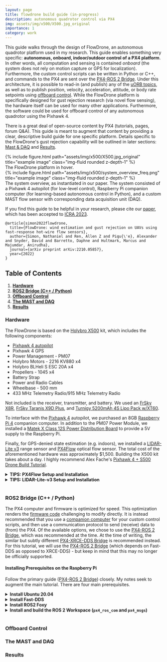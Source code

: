 ```yaml
---
layout: page
title: flowdrone build guide (in-progress)
description: autonomous quadrotor control via PX4
img: assets/img/x500/X500.jpg_original
importance: 1
category: work
---
```


This guide walks through the design of FlowDrone, an autonomous quadrotor platform used in my research. This guide enables something very specific: **autonomous, onboard, indoor/outdoor control of a PX4 platform**. In other words, all computation and sensing is contained _onboard_ (the system does not rely on motion capture or GPS for localization). Furthermore, the custom control scripts can be written in Python or C++, and commands to the PX4 are sent over the [PX4-ROS 2 Bridge](https://docs.px4.io/v1.12/en/ros/ros2_comm.html). Under this architecture, it is possible to read-in (and publish) any of the [uORB topics](https://docs.px4.io/main/en/middleware/uorb.html), as well as to publish position, velocity, acceleration, attitude, or body rate setpoints using [offboard control](https://docs.px4.io/main/en/ros/ros2_offboard_control.html). While the FlowDrone platform is specifically designed for gust rejection research (via novel flow sensing), the hardware itself can be used for many other applications. Furthermore, the software could be used for offboard control of any autonomous quadrotor using the Pixhawk 4.

There is a great deal of open-source content by PX4 (tutorials, pages, forum Q&A). This guide is meant to augment that content by providing a clear, descriptive build guide for one specific platform. Details specific to the FlowDrone's gust rejection capability will be outlined in later sections: [Mast & DAQ](https://natesimon.github.io/projects/flowdrone/#mast-and-daq) and [Results](https://natesimon.github.io/projects/flowdrone/#results).

<div class="row justify-content-sm-center">
    <div class="col-sm-4 mt-3 mt-md-0">
        {% include figure.html path="assets/img/x500/X500.jpg_original" title="example image" class="img-fluid rounded z-depth-1" %}
        <div class="caption">The FlowDrone platform in hover.</div>
    </div>
    <div class="col-sm-8 mt-3 mt-md-0">
        {% include figure.html path="assets/img/x500/system_overview_freq.png" title="example image" class="img-fluid rounded z-depth-1" %}
        <div class="caption">The system overview, as instantiated in our paper. The system consisted of a Pixhawk 4 autopilot (for low-level control), Raspberry Pi companion computer (for learning-based autonomous control in Python), and a custom MAST flow sensor with corresponding data acquisition unit (DAQ).</div>
    </div>
</div>
<style>
    .row .img-fluid {
        height: 100%;
    }
</style>

If you find this guide to be helpful in your research, please cite our [paper](https://arxiv.org/pdf/2210.05857.pdf), which has been accepted to [ICRA 2023](https://www.icra2023.org/).
```
@article{simon2022flowdrone,
  title={FlowDrone: wind estimation and gust rejection on UAVs using fast-response hot-wire flow sensors},
  author={Simon, Nathaniel and Ren, Allen Z and Piqu{\'e}, Alexander and Snyder, David and Barretto, Daphne and Hultmark, Marcus and Majumdar, Anirudha},
  journal={arXiv preprint arXiv:2210.05857},
  year={2022}
}

```

## Table of Contents
1. [**Hardware**](#hardware)
2. [**ROS2 Bridge (C++ / Python)**](#ros2-python)
3. [**Offboard Control**](#offboard-control)
4. [**The MAST and DAQ**](#mast-and-daq)
5. [**Results**](#results)

### Hardware <a name="hardware"></a>

The FlowDrone is based on the [Holybro X500](https://docs.px4.io/main/en/frames_multicopter/holybro_x500_pixhawk4.html) kit, which includes the following components:
- [Pixhawk 4 autopilot](https://docs.px4.io/main/en/flight_controller/pixhawk4.html)
- Pixhawk 4 GPS
- Power Management - PM07
- Holybro Motors - 2216 KV880 x4
- Holybro BLHeli S ESC 20A x4
- Propellers - 1045 x4
- Battery Strap
- Power and Radio Cables
- Wheelbase - 500 mm
- 433 MHz Telemetry Radio/915 MHz Telemetry Radio

Not included is the receiver, transmitter, and battery. We used an [FrSky X8R](https://www.amazon.com/FrSky-Taranis-Compatible-Receiver-8-Channel/dp/B00RCAHHFM), [FrSky Taranis X9D Plus](https://www.amazon.com/FrSky-Taranis-Access-Telemetry-Silver/dp/B07VRP1V76/), and [Turnigy 5200mAh 4S Lipo Pack w/XT60](https://hobbyking.com/en_us/turnigy-high-capacity-5200mah-4s-12c-multi-rotor-lipo-pack-w-xt60.html).

To interface with the [Pixhawk 4](http://www.holybro.com/product/pixhawk-4/) autopilot, we purchased an 8GB [Raspberry Pi 4](https://www.raspberrypi.org/products/raspberry-pi-4-model-b/) companion computer. In addition to the PM07 Power Module, we installed a [Matek X Class 12S Power Distribution Board](https://www.amazon.com/Distribution-FCHUB-12S-Supports-Regulators-Current/dp/B07MHKTF7F/) to provide a 5V supply to the Raspberry Pi.

Finally, for GPS-denied state estimation (e.g. indoors), we installed a [LIDAR-Lite v3](https://www.garmin.com/en-US/p/557294) range sensor and [PX4Flow](https://www.amazon.com/HolyBro-PX4FLOW-Kit-v1-31/dp/B07FNDTC53/) optical flow sensor. The total cost of the aforementioned hardware was approximately $1,500. Building the X500 kit takes about a day. I highly recommend Alex Fache's [Pixhawk 4 + S500 Drone Build Tutorial](https://www.youtube.com/watch?v=wsrRNqihjE4&list=PLp8NnRiCCsXs-PI_jt96-bB4bOuiXRLKg).

<!-- Add padding to the detail (toggle list) --><style>
  details p {
    padding-left: 20px;
  }
  details ul,
  details ol {
    padding-left: 60px;
  }
</style>

<details><summary><strong>TIPS: PX4Flow Setup and Installation</strong></summary>
    <p>Follow the instructions from the <a href="https://docs.px4.io/master/en/sensor/px4flow.html" target="_blank">px4.io</a> website.
    To focus the lens:</p>
    <ol>
        <li>Plug in the PX4Flow by itself while QGroundControl is open. Navigate to the firmware tab and update the firmware by following the instructions.</li>
        <li>In Vehicle Setup, you should see 'PX4Flow' appear. Clicking on that, you can see the black and white camera output for focusing.</li>
        <li>To focus the lens, loosen the outer ring (around the lens) which will allow you to screw - unscrew the lens itself, changing the focal distance and focusing the text in the camera view.</li>
        <li>In Analyze Tools -> MavLink Inspector -> OPTICAL_FLOW, you can see the range reading from the PX4Flow in ground_distance.</li>
    </ol>
    <p>Pluggin the Pixhawk 4 back in, you will have to toggle the <code>SENS_EN_PX4FLOW</code> parameter value from 0->1. There are multiple ways to do this:</p>
    <ul>
        <li>Use QGroundControl -> Vehicle Setup -> Parameters -> <code>SENS_EN_PX4FLOW</code></li>
        <li>QGroundControl -> Analyze Tools -> MAVLink console: <code>param set SENS_EN_PX4FLOW 1</code></li>
    </ul> 
    <p>Once you have the PX4Flow sensor connected to the Pixhawk 4 via I2C1 -> I2CA, you can access the PX4Flow via QGroundControl -> Analyze Tools -> MAVLink console. The following commands are useful:</p>
    <ol>
        <li><code>> px4flow info</code> for general info </li>
        <li><code>> px4flow start -X</code> works to get the PX4Flow started (on I2C bus 4 (external). In the future, this may or may not start automatically upon booting up the Pixhawk 4.</li>
        <li>MAVLink Insector should show new topics: OPTICAL_FLOW_RAD and DISTANCE. Keep in mind that DISTANCE from the PX4Flow is quite imprecise, hence the need for the LIDAR-Lite-v3.</li>
    </ol>
    <p>Finally, in order to use the PX4Flow for state estimation, you must change the <code>EKF2_AID_MASK</code> parameter to use Optical Flow instead of GPS. This can be done in QGroundControl -> Vehicle Setup -> Parameters -> <code>EKF2_AID_MASK</code>.</p>
</details>

<details><summary><strong>TIPS: LIDAR-Lite-v3 Setup and Installation</strong></summary>
    <p>Follow the instructions from the <a href="https://docs.px4.io/main/en/sensor/lidar_lite.html" target="_blank">px4.io</a> website.
    Similarly to with the PX4Flow, the LIDAR-Lite-v3 status can be checked using MAVLink console with <code>ll40ls status</code>. With the LIDAR installed, you should see the quality of the optical flow estimates be consistently high (~255). You can check the quality either through MAVLink Inspector -> OPICAL_FLOW_RAD or <code>listener optical_flow</code> in MAVLink console.
    </p>
</details><br>

### ROS2 Bridge (C++ / Python) <a name="ros2-python"></a>

The PX4 computer and firmware is optimized for speed. This optimization renders the [firmware code](https://github.com/PX4/PX4-Autopilot/tree/main/src/modules) challenging to modify directly. It is instead recommended that you use a [companion computer](https://docs.px4.io/main/en/companion_computer/) for your custom control scripts, and then use a communication protocol to send (receive) data to (from) the PX4. Of the available options, we chose to use the [PX4-ROS 2 Bridge](https://docs.px4.io/v1.12/en/ros/ros2_comm.html), which was recommended at the time. At the time of writing, the similar but subtly different [PX4-XRCE-DDS Bridge](https://docs.px4.io/main/en/ros/ros2_comm.html) is recommended instead. For this tutorial, we will use the [PX4-ROS 2 Bridge](https://docs.px4.io/v1.12/en/ros/ros2_comm.html) (which depends on Fast-DDS as opposed to XRCE-DDS) - but keep in mind that this may no longer be officially supported.

#### Installing Prerequisites on the Raspberry Pi
Follow the primary guide ([PX4-ROS 2 Bridge](https://docs.px4.io/v1.12/en/ros/ros2_comm.html)) closely. My notes seek to augment the main tutorial. There are four main prerequisites.
<details><summary><strong>Install Ubuntu 20.04</strong></summary>
    <p>First, install Ubuntu 20.04 on the Raspberry Pi (<a href="https://www.youtube.com/watch?v=GVgMM_TFeOw" target="_blank">youtube</a>).</p>
</details>
<details><summary><strong>Install Fast-DDS</strong></summary>
    <p>Follow the main tutorial: <a href="https://docs.px4.io/v1.12/en/dev_setup/fast-dds-installation.html" target="_blank">Fast DDS Installation</a></p>
    <p>Before Fast-DDS, you will have to install java. Instead of using <a href="https://www.oracle.com/java/technologies/javase/javase-jdk8-downloads.html" target="_blank">Java SE Development Kit 8 Downloads</a>, I followed this <a href="https://github.com/PX4/px4_ros_com/issues/20" target="_blank">github issue</a> and installed <code>sudo apt install openjdk-11-jre-headless</code>.</p>
    <p>You may also have to install <code>curl</code>, then <code>sdkman</code>, and finally DO NOT INSTALL <code>gradle</code> beyond version 6.3. Otherwise, an error may occur due to the depreciation of functions such as <code>compile</code>.</p>
    <p>Note: At the time of writing, the PX4 code snippet clones <code>v2.0.0</code> of Fast-DDS. I ran into an error which is fixed by <code>v2.0.2</code>. After cloning, I simply had to checkout the tag of the correct version. (<a href="https://github.com/eProsima/Fast-DDS/issues/2713" target="_blank">See issue.</a>) I also had to download <a href="https://fast-dds.docs.eprosima.com/en/latest/installation/sources/sources_linux.html#openssl-sl" target="_blank"><code>libssl-dev</code></a>.</p>
</details>
<details><summary><strong>Install ROS2 Foxy</strong></summary>
    <p>Follow the ROS2 <a href="https://docs.ros.org/en/foxy/How-To-Guides/Installing-on-Raspberry-Pi.html" target="_blank">installation instructions</a> for the Raspberry Pi.</p>
</details>
<details><summary><strong>Install and build the ROS 2 Workspace (<code>px4_ros_com</code> and <code>px4_msgs</code>)</strong></summary>
    <p>Coming soon!</p>
</details><br>

### Offboard Control <a name="offboard-control"></a>

### The MAST and DAQ <a name="mast-and-daq"></a>

### Results <a name="results"></a>
